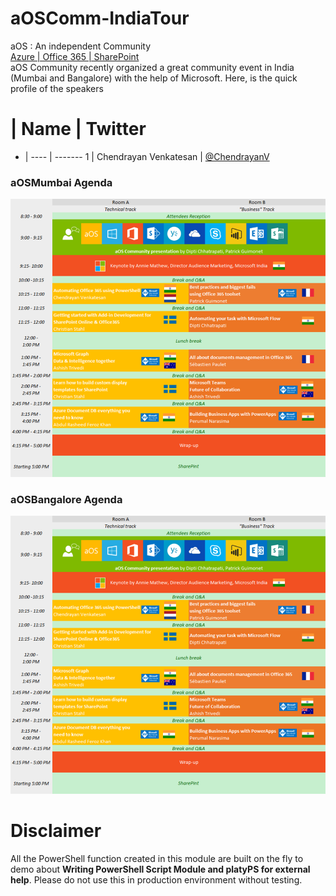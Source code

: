 # aOSComm-IndiaTour
aOS : An independent Community  
[Azure | Office 365 | SharePoint](http://aos.community/index.php/language/en/home/)  
aOS Community recently organized a great community event in India (Mumbai and Bangalore) with the help of Microsoft. Here, is the quick profile of the speakers  

# | Name | Twitter
- | ---- | -------
1 | Chendrayan Venkatesan | [@ChendrayanV](https://twitter.com/ChendrayanV)

### aOSMumbai Agenda
![Mumbai](https://github.com/ChendrayanV/aOSComm-IndiaTour/blob/master/images/Bangalore.png)
### aOSBangalore Agenda
![Bangalore](https://github.com/ChendrayanV/aOSComm-IndiaTour/blob/master/images/Bangalore.png)
# Disclaimer
All the PowerShell function created in this module are built on the fly to demo about **Writing PowerShell
Script Module and platyPS for external help**. Please do not use this in production environment without testing. 